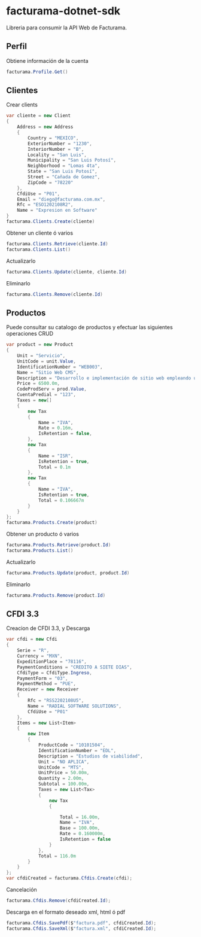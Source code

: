 # facturama-dotnet-sdk
Libreria para consumir la API Web de Facturama.

## Perfil
Obtiene información de la cuenta
```cs
facturama.Profile.Get()
```
## Clientes
Crear clients 
```cs
var cliente = new Client
{
    Address = new Address
    {
        Country = "MEXICO",
        ExteriorNumber = "1230",
        InteriorNumber = "B",
        Locality = "San Luis",
        Municipality = "San Luis Potosí",
        Neighborhood = "Lomas 4ta",
        State = "San Luis Potosí",
        Street = "Cañada de Gomez",
        ZipCode = "78220"
    },
    CfdiUse = "P01",
    Email = "diego@facturama.com.mx",
    Rfc = "ESO1202108R2",
    Name = "Expresion en Software"
}
facturama.Clients.Create(cliente)
```
Obtener un cliente ó varios
```.cs
facturama.Clients.Retrieve(cliente.Id)
facturama.Clients.List()
```
Actualizarlo
```.cs
facturama.Clients.Update(cliente, cliente.Id)
```
Eliminarlo
```.cs
facturama.Clients.Remove(cliente.Id)
```
## Productos
Puede consultar su catalogo de productos y efectuar las siguientes operaciones CRUD
```cs
var product = new Product
{
    Unit = "Servicio",
    UnitCode = unit.Value,
    IdentificationNumber = "WEB003",
    Name = "Sitio Web CMS",
    Description = "Desarrollo e implementación de sitio web empleando un CMS",
    Price = 6500.0m,
    CodeProdServ = prod.Value,
    CuentaPredial = "123",
    Taxes = new[]
    {
        new Tax
        {
            Name = "IVA",
            Rate = 0.16m,
            IsRetention = false,
        },
        new Tax
        {
            Name = "ISR",
            IsRetention = true,
            Total = 0.1m
        },
        new Tax
        {
            Name = "IVA",
            IsRetention = true,
            Total = 0.106667m
        }
    }
};
facturama.Products.Create(product)
```
Obtener un producto ó varios
```.cs
facturama.Products.Retrieve(product.Id)
facturama.Products.List()
```
Actualizarlo
```.cs
facturama.Products.Update(product, product.Id)
```
Eliminarlo
```.cs
facturama.Products.Remove(product.Id)
```
## CFDI 3.3
Creacion de CFDI 3.3,  y Descarga
```cs
var cfdi = new Cfdi
{
    Serie = "R",
    Currency = "MXN",
    ExpeditionPlace = "78116",
    PaymentConditions = "CREDITO A SIETE DIAS",
    CfdiType = CfdiType.Ingreso,
    PaymentForm = "03",
    PaymentMethod = "PUE",
    Receiver = new Receiver
    {
        Rfc = "RSS2202108U5",
        Name = "RADIAL SOFTWARE SOLUTIONS",
        CfdiUse = "P01"
    },
    Items = new List<Item>
    {
        new Item
        {
            ProductCode = "10101504",
            IdentificationNumber = "EDL",
            Description = "Estudios de viabilidad",
            Unit = "NO APLICA",
            UnitCode = "MTS",
            UnitPrice = 50.00m,
            Quantity = 2.00m,
            Subtotal = 100.00m,
            Taxes = new List<Tax>
            {
                new Tax
                {

                    Total = 16.00m,
                    Name = "IVA",
                    Base = 100.00m,
                    Rate = 0.160000m,
                    IsRetention = false
                }
            },
            Total = 116.0m
        }
    }
};
var cfdiCreated = facturama.Cfdis.Create(cfdi);
```
Cancelación
```.cs
facturama.Cfdis.Remove(cfdiCreated.Id);
```
Descarga en el formato deseado xml, html ó pdf
```.cs
facturama.Cfdis.SavePdf($"factura.pdf", cfdiCreated.Id);
facturama.Cfdis.SaveXml($"factura.xml", cfdiCreated.Id);
```

